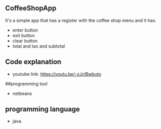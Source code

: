 ## CoffeeShopApp
It's a simple app that has a register with the coffee shop menu and it has.
- enter button
- exit button 
- clear button
- total and tax and subtotal

## Code explanation
- youtube link: https://youtu.be/-zJcIBwbuto


##programming tool 
- netbeans


## programming language 
- java.
